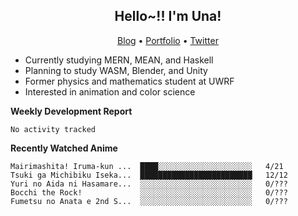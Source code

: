 <h2 align="center">
  Hello~!! I'm Una!
</h2>

<p align="center">
  <a href="https://anarchy.website/">Blog</a> &bull;
  <a href="https://una-ada.github.io/">Portfolio</a> &bull;
  <a href="https://twitter.com/xn__z7x">Twitter</a>
</p>

- Currently studying MERN, MEAN, and Haskell
- Planning to study WASM, Blender, and Unity
- Former physics and mathematics student at UWRF
- Interested in animation and color science

**Weekly Development Report**

<!--START_SECTION:waka-->

```text
No activity tracked
```

<!--END_SECTION:waka-->

**Recently Watched Anime**

<!-- RECENT-ANIME:START -->

    Mairimashita! Iruma-kun ...  ████░░░░░░░░░░░░░░░░░░░░░   4/21
    Tsuki ga Michibiku Iseka...  █████████████████████████   12/12
    Yuri no Aida ni Hasamare...  ░░░░░░░░░░░░░░░░░░░░░░░░░   0/???
    Bocchi the Rock!             ░░░░░░░░░░░░░░░░░░░░░░░░░   0/???
    Fumetsu no Anata e 2nd S...  ░░░░░░░░░░░░░░░░░░░░░░░░░   0/???
<!-- RECENT-ANIME:END -->
